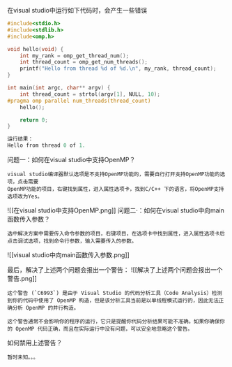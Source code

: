 在visual studio中运行如下代码时，会产生一些错误
```C++
#include<stdio.h>
#include<stdlib.h>
#include<omp.h>

void hello(void) {
	int my_rank = omp_get_thread_num();
	int thread_count = omp_get_num_threads();
	printf("Hello from thread %d of %d.\n", my_rank, thread_count);
}

int main(int argc, char** argv) {
	int thread_count = strtol(argv[1], NULL, 10);
#pragma omp parallel num_threads(thread_count)
	hello();

	return 0;
}

运行结果：
Hello from thread 0 of 1.

```
问题一：如何在visual studio中支持OpenMP？
```
visual studio编译器默认选项是不支持OpenMP功能的，需要自行打开支持OpenMP功能的选项，点击需要
OpenMP功能的项目，右键找到属性，进入属性选项卡，找到C/C++ 下的语言，将OpenMP支持选项改为Yes。
```
![[在visual studio中支持OpenMP.png]]
问题二·：如何在visual studio中向main函数传入参数？
```
选中解决方案中需要传入命令参数的项目，右键项目，在选项卡中找到属性，进入属性选项卡后点击调试选项，找到命令行参数，输入需要传入的参数。
```
![[visual studio中向main函数传入参数.png]]

最后，解决了上述两个问题会报出一个警告：
![[解决了上述两个问题会报出一个警告.png]]
```
这个警告 (`C6993`) 是由于 Visual Studio 的代码分析工具（Code Analysis）检测到你的代码中使用了 OpenMP 构造，但是该分析工具当前是以单线程模式运行的，因此无法正确分析 OpenMP 的并行构造。

这个警告通常不会影响你的程序的运行，它只是提醒你代码分析结果可能不准确。如果你确保你的 OpenMP 代码正确，而且在实际运行中没有问题，可以安全地忽略这个警告。
```
如何禁用上述警告？
```
暂时未知。。。
```